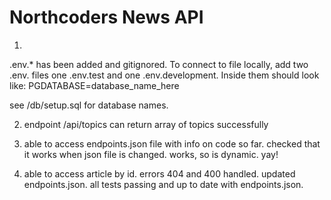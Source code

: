# Northcoders News API

1. 
.env.* has been added and gitignored.
To connect to file locally, add two .env. files one .env.test and one .env.development. Inside them should look like:
PGDATABASE=database_name_here

see /db/setup.sql for database names.


2. endpoint /api/topics can return array of topics successfully

3. able to access endpoints.json file with info on code so far. checked that it works when json file is changed. works, so is dynamic. yay!

4. able to access article by id. errors 404 and 400 handled. updated endpoints.json. all tests passing and up to date with endpoints.json.